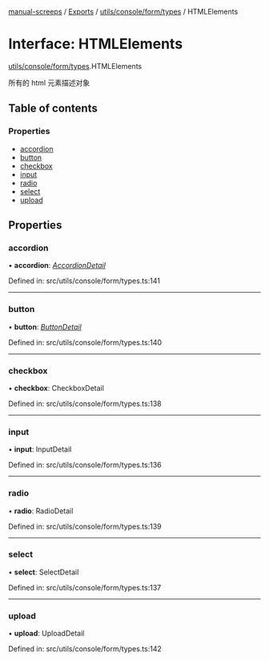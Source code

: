 [manual-screeps](../README.md) / [Exports](../modules.md) / [utils/console/form/types](../modules/utils_console_form_types.md) / HTMLElements

# Interface: HTMLElements

[utils/console/form/types](../modules/utils_console_form_types.md).HTMLElements

所有的 html 元素描述对象

## Table of contents

### Properties

- [accordion](utils_console_form_types.htmlelements.md#accordion)
- [button](utils_console_form_types.htmlelements.md#button)
- [checkbox](utils_console_form_types.htmlelements.md#checkbox)
- [input](utils_console_form_types.htmlelements.md#input)
- [radio](utils_console_form_types.htmlelements.md#radio)
- [select](utils_console_form_types.htmlelements.md#select)
- [upload](utils_console_form_types.htmlelements.md#upload)

## Properties

### accordion

• **accordion**: [*AccordionDetail*](utils_console_form_types.accordiondetail.md)

Defined in: src/utils/console/form/types.ts:141

___

### button

• **button**: [*ButtonDetail*](utils_console_form_types.buttondetail.md)

Defined in: src/utils/console/form/types.ts:140

___

### checkbox

• **checkbox**: CheckboxDetail

Defined in: src/utils/console/form/types.ts:138

___

### input

• **input**: InputDetail

Defined in: src/utils/console/form/types.ts:136

___

### radio

• **radio**: RadioDetail

Defined in: src/utils/console/form/types.ts:139

___

### select

• **select**: SelectDetail

Defined in: src/utils/console/form/types.ts:137

___

### upload

• **upload**: UploadDetail

Defined in: src/utils/console/form/types.ts:142
